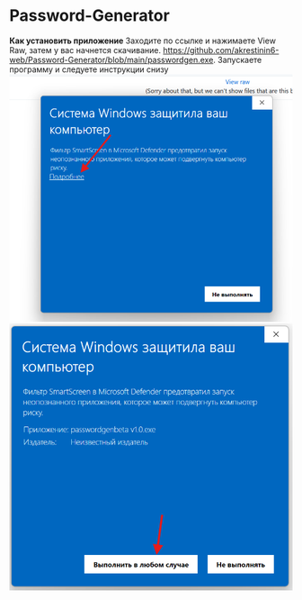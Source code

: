 # Password-Generator
**Как установить приложение**
Заходите по ссылке и нажимаете View Raw, затем у вас начнется скачивание.
https://github.com/akrestinin6-web/Password-Generator/blob/main/passwordgen.exe. 
Запускаете программу и следуете инструкции снизу
![Описание изображения](1-stimage.png)
![](2-ndimage.png)
